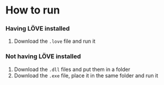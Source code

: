 # How to run
### Having LÖVE installed
1. Download the `.love` file and run it

### Not having LÖVE installed
1. Download the `.dll` files and put them in a folder
2. Download the `.exe` file, place it in the same folder and run it
